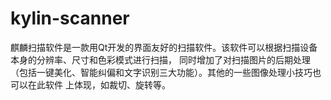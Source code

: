 # kylin-scanner
麒麟扫描软件是一款用Qt开发的界面友好的扫描软件。该软件可以根据扫描设备本身的分辨率、尺寸和色彩模式进行扫描，
同时增加了对扫描图片的后期处理（包括一键美化、智能纠偏和文字识别三大功能）。其他的一些图像处理小技巧也可以在此软件
上体现，如裁切、旋转等。

